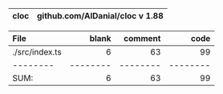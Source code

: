 cloc|github.com/AlDanial/cloc v 1.88
--- | ---

File|blank|comment|code
:-------|-------:|-------:|-------:
./src/index.ts|6|63|99
--------|--------|--------|--------
SUM:|6|63|99
